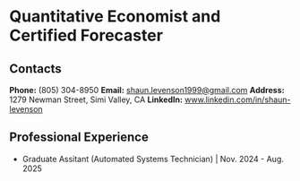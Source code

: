 # Quantitative Economist and Certified Forecaster

## Contacts
**Phone:** (805) 304-8950
**Email:** shaun.levenson1999@gmail.com
**Address:** 1279 Newman Street, Simi Valley, CA
**LinkedIn:** www.linkedin.com/in/shaun-levenson

## Professional Experience
- Graduate Assitant (Automated Systems Technician) | Nov. 2024 - Aug. 2025
